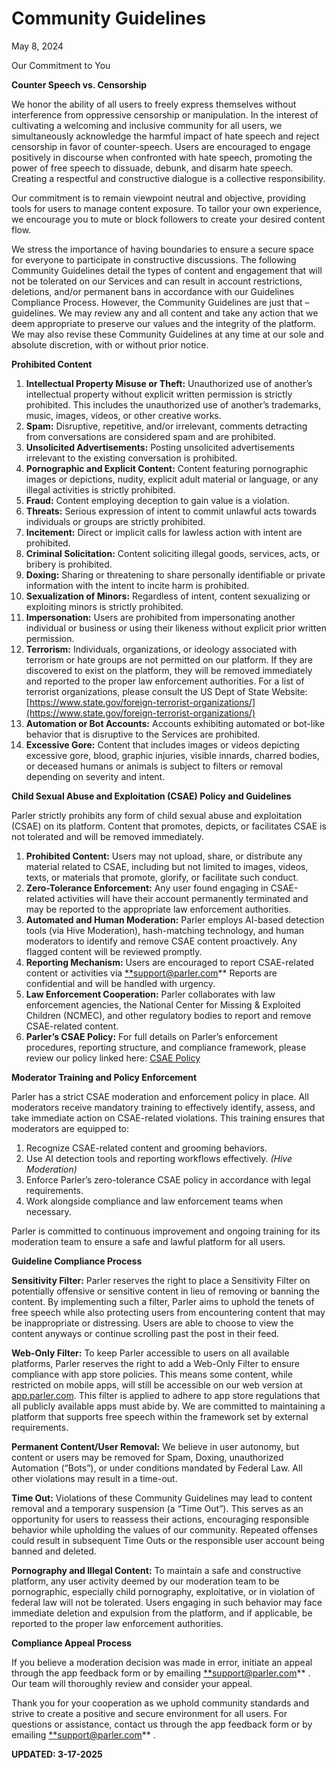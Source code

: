 Community Guidelines
====================

May 8, 2024  

Our Commitment to You

**Counter Speech vs. Censorship**

We honor the ability of all users to freely express themselves without interference from oppressive censorship or manipulation. In the interest of cultivating a welcoming and inclusive community for all users, we simultaneously acknowledge the harmful impact of hate speech and reject censorship in favor of counter-speech. Users are encouraged to engage positively in discourse when confronted with hate speech, promoting the power of free speech to dissuade, debunk, and disarm hate speech. Creating a respectful and constructive dialogue is a collective responsibility.

Our commitment is to remain viewpoint neutral and objective, providing tools for users to manage content exposure. To tailor your own experience, we encourage you to mute or block followers to create your desired content flow.

We stress the importance of having boundaries to ensure a secure space for everyone to participate in constructive discussions. The following Community Guidelines detail the types of content and engagement that will not be tolerated on our Services and can result in account restrictions, deletions, and/or permanent bans in accordance with our Guidelines Compliance Process. However, the Community Guidelines are just that – guidelines. We may review any and all content and take any action that we deem appropriate to preserve our values and the integrity of the platform. We may also revise these Community Guidelines at any time at our sole and absolute discretion, with or without prior notice.

**Prohibited Content**

1.  **Intellectual Property Misuse or Theft:** Unauthorized use of another’s intellectual property without explicit written permission is strictly prohibited. This includes the unauthorized use of another’s trademarks, music, images, videos, or other creative works.
2.  **Spam:** Disruptive, repetitive, and/or irrelevant, comments detracting from conversations are considered spam and are prohibited.
3.  **Unsolicited Advertisements:** Posting unsolicited advertisements irrelevant to the existing conversation is prohibited.
4.  **Pornographic and Explicit Content:** Content featuring pornographic images or depictions, nudity, explicit adult material or language, or any illegal activities is strictly prohibited.
5.  **Fraud:** Content employing deception to gain value is a violation.
6.  **Threats:** Serious expression of intent to commit unlawful acts towards individuals or groups are strictly prohibited.
7.  **Incitement:** Direct or implicit calls for lawless action with intent are prohibited.
8.  **Criminal Solicitation:** Content soliciting illegal goods, services, acts, or bribery is prohibited.
9.  **Doxing:** Sharing or threatening to share personally identifiable or private information with the intent to incite harm is prohibited.
10.  **Sexualization of Minors:** Regardless of intent, content sexualizing or exploiting minors is strictly prohibited.
11.  **Impersonation:** Users are prohibited from impersonating another individual or business or using their likeness without explicit prior written permission.
12.  **Terrorism:** Individuals, organizations, or ideology associated with terrorism or hate groups are not permitted on our platform. If they are discovered to exist on the platform, they will be removed immediately and reported to the proper law enforcement authorities. For a list of terrorist organizations, please consult the US Dept of State Website: [https://www.state.gov/foreign-terrorist-organizations/](https://www.state.gov/foreign-terrorist-organizations/)
13.  **Automation or Bot Accounts:** Accounts exhibiting automated or bot-like behavior that is disruptive to the Services are prohibited.
14.  **Excessive Gore:** Content that includes images or videos depicting excessive gore, blood, graphic injuries, visible innards, charred bodies, or deceased humans or animals is subject to filters or removal depending on severity and intent.

**Child Sexual Abuse and Exploitation (CSAE) Policy and Guidelines**

Parler strictly prohibits any form of child sexual abuse and exploitation (CSAE) on its platform. Content that promotes, depicts, or facilitates CSAE is not tolerated and will be removed immediately.

1.  **Prohibited Content:** Users may not upload, share, or distribute any material related to CSAE, including but not limited to images, videos, texts, or materials that promote, glorify, or facilitate such conduct.
2.  **Zero-Tolerance Enforcement:** Any user found engaging in CSAE-related activities will have their account permanently terminated and may be reported to the appropriate law enforcement authorities.
3.  **Automated and Human Moderation:** Parler employs AI-based detection tools (via Hive Moderation), hash-matching technology, and human moderators to identify and remove CSAE content proactively. Any flagged content will be reviewed promptly.
4.  **Reporting Mechanism:** Users are encouraged to report CSAE-related content or activities via [\*\*support@parler.com](mailto:support@parler.com)\*\* Reports are confidential and will be handled with urgency.
5.  **Law Enforcement Cooperation:** Parler collaborates with law enforcement agencies, the National Center for Missing & Exploited Children (NCMEC), and other regulatory bodies to report and remove CSAE-related content.
6.  **Parler’s CSAE Policy:** For full details on Parler’s enforcement procedures, reporting structure, and compliance framework, please review our policy linked here: [CSAE Policy](https://sanapptxcloud.sharepoint.com/:b:/r/sites/ParlerPRControlledDocuments/Shared%20Documents/PlayTV/CSAE%20Policy.pdf?csf=1&web=1&e=jOPeco)

**Moderator Training and Policy Enforcement**

Parler has a strict CSAE moderation and enforcement policy in place. All moderators receive mandatory training to effectively identify, assess, and take immediate action on CSAE-related violations. This training ensures that moderators are equipped to:

1.  Recognize CSAE-related content and grooming behaviors.
2.  Use AI detection tools and reporting workflows effectively. _(Hive Moderation)_
3.  Enforce Parler’s zero-tolerance CSAE policy in accordance with legal requirements.
4.  Work alongside compliance and law enforcement teams when necessary.

Parler is committed to continuous improvement and ongoing training for its moderation team to ensure a safe and lawful platform for all users.

**Guideline Compliance Process**

**Sensitivity Filter:** Parler reserves the right to place a Sensitivity Filter on potentially offensive or sensitive content in lieu of removing or banning the content. By implementing such a filter, Parler aims to uphold the tenets of free speech while also protecting users from encountering content that may be inappropriate or distressing. Users are able to choose to view the content anyways or continue scrolling past the post in their feed.

**Web-Only Filter:** To keep Parler accessible to users on all available platforms, Parler reserves the right to add a Web-Only Filter to ensure compliance with app store policies. This means some content, while restricted on mobile apps, will still be accessible on our web version at [app.parler.com](http://app.parler.com/). This filter is applied to adhere to app store regulations that all publicly available apps must abide by. We are committed to maintaining a platform that supports free speech within the framework set by external requirements.

**Permanent Content/User Removal:** We believe in user autonomy, but content or users may be removed for Spam, Doxing, unauthorized Automation (“Bots”), or under conditions mandated by Federal Law. All other violations may result in a time-out.

**Time Out:** Violations of these Community Guidelines may lead to content removal and a temporary suspension (a “Time Out”). This serves as an opportunity for users to reassess their actions, encouraging responsible behavior while upholding the values of our community. Repeated offenses could result in subsequent Time Outs or the responsible user account being banned and deleted.

**Pornography and Illegal Content:** To maintain a safe and constructive platform, any user activity deemed by our moderation team to be pornographic, especially child pornography, exploitative, or in violation of federal law will not be tolerated. Users engaging in such behavior may face immediate deletion and expulsion from the platform, and if applicable, be reported to the proper law enforcement authorities.

**Compliance Appeal Process**

If you believe a moderation decision was made in error, initiate an appeal through the app feedback form or by emailing [\*\*support@parler.com](mailto:support@parler.com)\*\* . Our team will thoroughly review and consider your appeal.

Thank you for your cooperation as we uphold community standards and strive to create a positive and secure environment for all users. For questions or assistance, contact us through the app feedback form or by emailing [\*\*support@parler.com](mailto:support@parler.com)\*\* .

**UPDATED: 3-17-2025**

### ‍